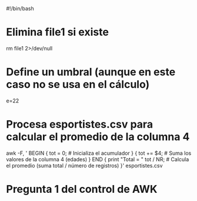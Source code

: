 #!/bin/bash

# Elimina file1 si existe
rm file1 2>/dev/null

# Define un umbral (aunque en este caso no se usa en el cálculo)
e=22

# Procesa esportistes.csv para calcular el promedio de la columna 4
awk -F, '
BEGIN {
    tot = 0; # Inicializa el acumulador
}
{
    tot += $4; # Suma los valores de la columna 4 (edades)
}
END {
    print "Total = " tot / NR; # Calcula el promedio (suma total / número de registros)
}' esportistes.csv

# Pregunta 1 del control de AWK

